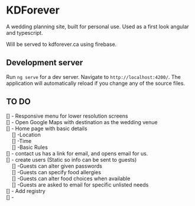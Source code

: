 # KDForever
A wedding planning site, built for personal use. Used as a first look angular and typescript.

Will be served to kdforever.ca using firebase.

## Development server

Run `ng serve` for a dev server. Navigate to `http://localhost:4200/`. The application will automatically reload if you change any of the source files.

## TO DO
[] - Responsive menu for lower resolution screens <br>
[] - Open Google Maps with destination as the wedding venue<br>
[] - Home page with basic details<br>
&nbsp;&nbsp;&nbsp;&nbsp;[] -Location<br>
&nbsp;&nbsp;&nbsp;&nbsp;[] -Time<br>
&nbsp;&nbsp;&nbsp;&nbsp;[] -Basic Rules<br>
[] - contact us has a link for email, and opens email for us.<br>
[] - create users (Static so info can be sent to guests)<br>
&nbsp;&nbsp;&nbsp;&nbsp;[] -Guests can alter given passwords<br>
&nbsp;&nbsp;&nbsp;&nbsp;[] -Guests can specify food allergies<br>
&nbsp;&nbsp;&nbsp;&nbsp;[] -Guests can alter food choices when available<br>
&nbsp;&nbsp;&nbsp;&nbsp;[] -Guests are asked to email for specific unlisted needs<br>
[] - Add registry<br>
[] - <br>
